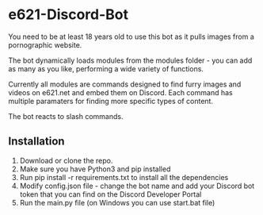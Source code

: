 # e621-Discord-Bot
You need to be at least 18 years old to use this bot as it pulls images from a pornographic website.

The bot dynamically loads modules from the modules folder - you can add as many as you like, performing a wide variety of functions.

Currently all modules are commands designed to find furry images and videos on e621.net and embed them on Discord. Each command has multiple paramaters for finding more specific types of content.

The bot reacts to slash commands.
## Installation
1. Download or clone the repo.
2. Make sure you have Python3 and pip installed
3. Run pip install -r requirements.txt to install all the dependencies
4. Modify config.json file - change the bot name and add your Discord bot token that you can find on the Discord Developer Portal
5. Run the main.py file (on Windows you can use start.bat file)
